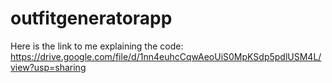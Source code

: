 # outfitgeneratorapp
Here is the link to me explaining the code: 
https://drive.google.com/file/d/1nn4euhcCqwAeoUiS0MpKSdp5pdlUSM4L/view?usp=sharing
